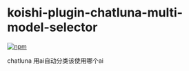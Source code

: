 # koishi-plugin-chatluna-multi-model-selector

[![npm](https://img.shields.io/npm/v/koishi-plugin-chatluna-multi-model-selector?style=flat-square)](https://www.npmjs.com/package/koishi-plugin-chatluna-multi-model-selector)

chatluna 用ai自动分类该使用哪个ai

